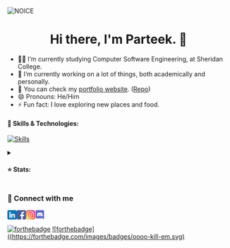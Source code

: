 ![NOICE](https://capsule-render.vercel.app/api?type=waving&height=200&text=P4RT33K%20&fontAlignY=40&color=gradient)

<h1 align="center">Hi there, I'm Parteek. 👋</h1>

- 👨‍💻 I’m currently studying Computer Software Engineering, at Sheridan College.
- 🔭 I’m currently working on a lot of things, both academically and personally.
- 📝 You can check my [portfolio website](https://parteek-portfolio.netlify.app/homepage). ([Repo](https://github.com/P4RT33K/Portfolio))
- 😄 Pronouns: He/Him
- ⚡ Fun fact: I love exploring new places and food.

#### 📖 Skills & Technologies:

[![Skills](https://skillicons.dev/icons?i=html,css,js,java,mysql,md,jquery,angular,cs,cpp,git,php,py,ts,vscode,stackoverflow,spring,ps,nodejs,netlify,ai,github,figma,eclipse,codepen,azure,atom&perline=9)](https://skillicons.dev/)

<details close="true">
<summary><h4>⭐ Stats:</h4></summary>

![Top Languages Card](https://github-readme-stats.vercel.app/api/top-langs/?username=P4RT33K&layout=compact&theme=github_dark)

![Parteek's GitHub stats](https://github-readme-stats.vercel.app/api?username=P4RT33K&count_private=true&theme=github_dark)\
(Why this? idk, might be hoping for something?)

</details>

### 💬 Connect with me

<a href='https://www.linkedin.com/in/parteek-/'><img align='left' src='https://raw.githubusercontent.com/P4RT33K/P4RT33k/main/icons/Linkedin.svg' alt='Linkedin' width='21px'/></a>
<a href='https://www.facebook.com/parteek.gorkhey.786'><img align='left' src='https://raw.githubusercontent.com/P4RT33K/P4RT33k/main/icons/Facebook.svg' alt='Portfolio' width='21px'/></a>
<a href='https://instagram.com/imparteek.786?r=nametag'><img align='left' src='https://raw.githubusercontent.com/P4RT33K/P4RT33k/main/icons/Instagram.svg' alt='Portfolio' width='21px'/></a>
<a href='https://discordapp.com/users/806199023672360990'><img align='left' src='https://raw.githubusercontent.com/P4RT33K/P4RT33k/main/icons/Discord.svg' alt='Portfolio' width='21px'/></a>
\
\
[![forthebadge](https://forthebadge.com/images/badges/fuck-it-ship-it.svg)](https://forthebadge.com)
[![forthebadge]((https://forthebadge.com/images/badges/oooo-kill-em.svg)](https://forthebadge.com)
